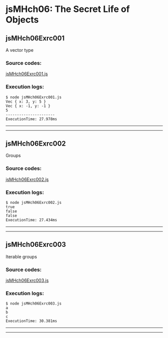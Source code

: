 # jsMHch06: The Secret Life of Objects

## jsMHch06Exrc001

A vector type

### Source codes: 
[jsMHch06Exrc001.js](jsMHch06Exrc001.js)

### Execution logs:

```
$ node jsMHch06Exrc001.js
Vec { x: 3, y: 5 }
Vec { x: -1, y: -1 }
5
----------------------
ExecutionTime: 27.978ms
```

---
---

## jsMHch06Exrc002

Groups

### Source codes: 
[jsMHch06Exrc002.js](jsMHch06Exrc002.js)

### Execution logs:

```
$ node jsMHch06Exrc002.js
true
false
false
ExecutionTime: 27.434ms
```

---
---

## jsMHch06Exrc003

Iterable groups

### Source codes: 
[jsMHch06Exrc003.js](jsMHch06Exrc003.js)

### Execution logs:

```
$ node jsMHch06Exrc003.js
a
b
c
ExecutionTime: 30.381ms
```

---
---

